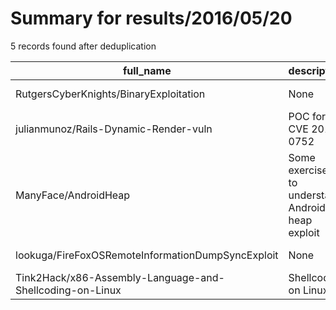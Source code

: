 
# Summary for results/2016/05/20
    
5 records found after deduplication

| full_name | description | html_url | matched_list | matched_count | pushed_at | size | stargazers_count | language | forks_count |
|----------------------------------------------------------|---------------------------------------------------|-----------------------------------------------------------------------------|----------------|-----------------|---------------------------|--------|--------------------|------------|---------------|
| RutgersCyberKnights/BinaryExploitation | None | https://github.com/RutgersCyberKnights/BinaryExploitation | ['exploit'] | 1 | 2016-05-20 20:50:34+00:00 | 25 | 12 | C | 2 |
| julianmunoz/Rails-Dynamic-Render-vuln | POC for CVE 2016-0752 | https://github.com/julianmunoz/Rails-Dynamic-Render-vuln | ['cve poc'] | 1 | 2016-05-20 23:52:34+00:00 | 2 | 0 | Python | 0 |
| ManyFace/AndroidHeap | Some exercises to understand Android heap exploit | https://github.com/ManyFace/AndroidHeap | ['exploit'] | 1 | 2016-05-20 02:43:12+00:00 | 4801 | 6 | Python | 6 |
| lookuga/FireFoxOSRemoteInformationDumpSyncExploit | None | https://github.com/lookuga/FireFoxOSRemoteInformationDumpSyncExploit | ['exploit'] | 1 | 2016-05-20 19:46:34+00:00 | 8 | 0 | C# | 0 |
| Tink2Hack/x86-Assembly-Language-and-Shellcoding-on-Linux | Shellcoding on Linux | https://github.com/Tink2Hack/x86-Assembly-Language-and-Shellcoding-on-Linux | ['shellcode'] | 1 | 2016-05-20 19:24:43+00:00 | 322 | 0 | Assembly | 14 |
